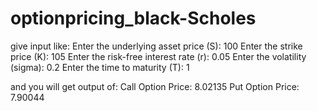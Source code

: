# optionpricing_black-Scholes
give input like:
Enter the underlying asset price (S): 100
Enter the strike price (K): 105
Enter the risk-free interest rate (r): 0.05
Enter the volatility (sigma): 0.2
Enter the time to maturity (T): 1

and you will get output of:
Call Option Price: 8.02135
Put Option Price: 7.90044
